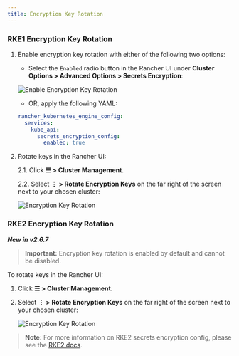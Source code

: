 ```yaml
---
title: Encryption Key Rotation
---
```


<head>
  <link rel="canonical" href="https://ranchermanager.docs.rancher.com/how-to-guides/new-user-guides/manage-clusters/rotate-encryption-key"/>
</head>

### RKE1 Encryption Key Rotation

1. Enable encryption key rotation with either of the following two options:

    - Select the `Enabled` radio button in the Rancher UI under **Cluster Options > Advanced Options > Secrets Encryption**:

    ![Enable Encryption Key Rotation](/img/rke1-enable-secrets-encryption.png)

    - OR, apply the following YAML:

    ```yaml
    rancher_kubernetes_engine_config:
      services:
        kube_api:
          secrets_encryption_config:
            enabled: true
    ```

2. Rotate keys in the Rancher UI:

    2.1. Click **☰ > Cluster Management**.

    2.2. Select **⋮ > Rotate Encryption Keys** on the far right of the screen next to your chosen cluster:

    ![Encryption Key Rotation](/img/rke1-encryption-key.png)



### RKE2 Encryption Key Rotation

_**New in v2.6.7**_

>**Important:** Encryption key rotation is enabled by default and cannot be disabled.

To rotate keys in the Rancher UI:

1. Click **☰ > Cluster Management**.

1. Select **⋮ > Rotate Encryption Keys** on the far right of the screen next to your chosen cluster:

    ![Encryption Key Rotation](/img/rke2-encryption-key.png)


>**Note:** For more information on RKE2 secrets encryption config, please see the [RKE2 docs](https://docs.rke2.io/security/secrets_encryption).